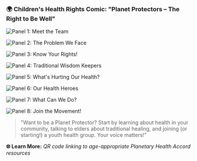 ### 🌍 **Children's Health Rights Comic: "Planet Protectors – The Right to Be Well"**

![Panel 1: Meet the Team](/images/frameworks/planetary-health/panel-1.png)

![Panel 2: The Problem We Face](/images/frameworks/planetary-health/panel-2.png)

![Panel 3: Know Your Rights!](/images/frameworks/planetary-health/panel-3.png)

![Panel 4: Traditional Wisdom Keepers](/images/frameworks/planetary-health/panel-4.png)

![Panel 5: What's Hurting Our Health?](/images/frameworks/planetary-health/panel-5.png)

![Panel 6: Our Health Heroes](/images/frameworks/planetary-health/panel-6.png)

![Panel 7: What Can We Do?](/images/frameworks/planetary-health/panel-7.png)

![Panel 8: Join the Movement!](/images/frameworks/planetary-health/panel-8.png)

> "Want to be a Planet Protector? Start by learning about health in your community, talking to elders about traditional healing, and joining (or starting!) a youth health group. Your voice matters!"

**🌐 Learn More:**
*QR code linking to age-appropriate Planetary Health Accord resources*

